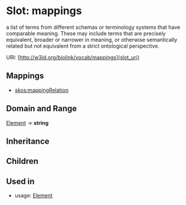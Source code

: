 # Slot: mappings


a list of terms from different schemas or terminology systems that have comparable meaning. These may include terms that are precisely equivalent, broader or narrower in meaning, or otherwise semantically related but not equivalent from a strict ontological perspective.

URI: [http://w3id.org/biolink/vocab/mappings](slot_uri)
## Mappings

 * [skos:mappingRelation](http://purl.obolibrary.org/obo/skos_mappingRelation)
## Domain and Range

[Element](Element.md) -> **string**
## Inheritance

## Children

## Used in

 *  usage: [Element](Element.md)
